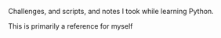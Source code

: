 Challenges, and scripts, and notes I took while learning Python.

This is primarily a reference for myself
